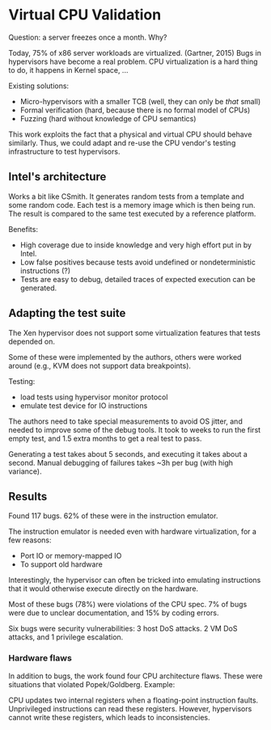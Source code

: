 Virtual CPU Validation
======================

Question: a server freezes once a month. Why?

Today, 75% of x86 server workloads are virtualized. (Gartner, 2015) Bugs in
hypervisors have become a real problem. CPU virtualization is a hard thing to
do, it happens in Kernel space, ...

Existing solutions:

- Micro-hypervisors with a smaller TCB (well, they can only be *that* small)
- Formal verification (hard, because there is no formal model of CPUs)
- Fuzzing (hard without knowledge of CPU semantics)

This work exploits the fact that a physical and virtual CPU should behave
similarly. Thus, we could adapt and re-use the CPU vendor's testing
infrastructure to test hypervisors.


Intel's architecture
--------------------

Works a bit like CSmith. It generates random tests from a template and some
random code. Each test is a memory image which is then being run. The result is
compared to the same test executed by a reference platform.

Benefits:

- High coverage due to inside knowledge and very high effort put in by Intel.
- Low false positives because tests avoid undefined or nondeterministic
  instructions (?)
- Tests are easy to debug, detailed traces of expected execution can be
  generated.


Adapting the test suite
-----------------------

The Xen hypervisor does not support some virtualization features that tests
depended on.

Some of these were implemented by the authors, others were worked around (e.g.,
KVM does not support data breakpoints).

Testing:

- load tests using hypervisor monitor protocol
- emulate test device for IO instructions

The authors need to take special measurements to avoid OS jitter, and needed to
improve some of the debug tools. It took to weeks to run the first empty test,
and 1.5 extra months to get a real test to pass.

Generating a test takes about 5 seconds, and executing it takes about a second.
Manual debugging of failures takes ~3h per bug (with high variance).


Results
-------

Found 117 bugs. 62% of these were in the instruction emulator.

The instruction emulator is needed even with hardware virtualization, for a few
reasons:

- Port IO or memory-mapped IO
- To support old hardware

Interestingly, the hypervisor can often be tricked into emulating instructions
that it would otherwise execute directly on the hardware.

Most of these bugs (78%) were violations of the CPU spec. 7% of bugs were due to
unclear documentation, and 15% by coding errors.

Six bugs were security vulnerabilities: 3 host DoS attacks. 2 VM DoS attacks,
and 1 privilege escalation.

### Hardware flaws

In addition to bugs, the work found four CPU architecture flaws. These were
situations that violated Popek/Goldberg. Example:

CPU updates two internal registers when a floating-point instruction faults.
Unprivileged instructions can read these registers. However, hypervisors cannot
write these registers, which leads to inconsistencies.
